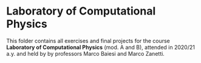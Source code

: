 # Laboratory of Computational Physics
This folder contains all exercises and final projects for the course **Laboratory of Computational Physics** (mod. A and B), attended in 2020/21 a.y. and held by by professors Marco Baiesi and Marco Zanetti.

